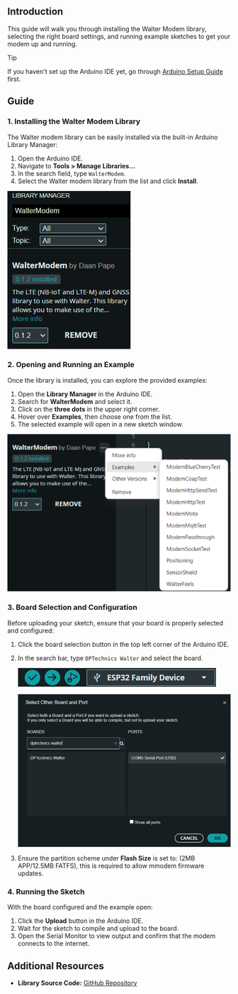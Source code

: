 ## Introduction

This guide will walk you through installing the Walter Modem library,
selecting the right board settings,
and running example sketches to get your modem up and running.

> [!TIP]
> If you haven't set up the Arduino IDE yet,
> go through [Arduino Setup Guide](/developer-toolchains/arduino.md) first.

## Guide

### 1. Installing the Walter Modem Library

The Walter modem library can be easily installed
via the built-in Arduino Library Manager:

1. Open the Arduino IDE.
2. Navigate to **Tools > Manage Libraries…**
3. In the search field, type `WalterModem`.
4. Select the Walter modem library from the list and click **Install**.

![Arduino Library Manager](img/arduino_library_manager.png)

### 2. Opening and Running an Example

Once the library is installed, you can explore the provided examples:

1. Open the **Library Manager** in the Arduino IDE.
2. Search for **WalterModem** and select it.
3. Click on the **three dots** in the upper right corner.
4. Hover over **Examples**, then choose one from the list.
5. The selected example will open in a new sketch window.

![Arduino Examples](img/arduino_examples.png)

### 3. Board Selection and Configuration

Before uploading your sketch,
ensure that your board is properly selected and configured:

1. Click the board selection button in the top left corner of the Arduino IDE.
2. In the search bar, type `DPTechnics Walter` and select the board.

   ![Board Selection](img/board_selection.png)

   ![Board Selection Screen](img/board_selection_screen.png)

3. Ensure the partition scheme under **Flash Size** is set to:
   (2MB APP/12.5MB FATFS), this is required to allow mmodem firmware updates.

### 4. Running the Sketch

With the board configured and the example open:

1. Click the **Upload** button in the Arduino IDE.
2. Wait for the sketch to compile and upload to the board.
3. Open the Serial Monitor to view output
   and confirm that the modem connects to the internet.

## Additional Resources

- **Library Source Code:**
  [GitHub Repository](https://github.com/QuickSpot/walter-arduino)
